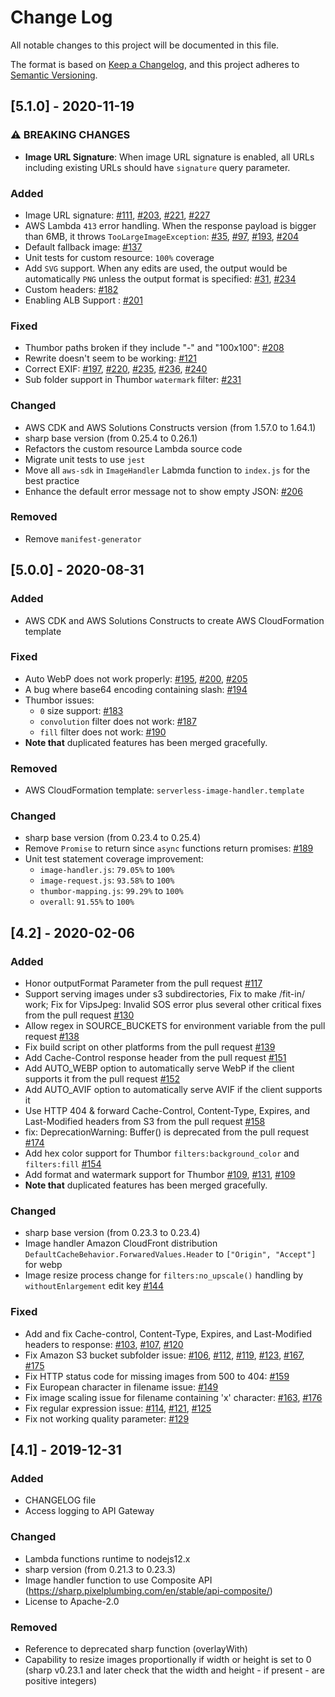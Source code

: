 # Change Log

All notable changes to this project will be documented in this file.

The format is based on [Keep a Changelog](https://keepachangelog.com/en/1.0.0/),
and this project adheres to [Semantic Versioning](https://semver.org/spec/v2.0.0.html).

## [5.1.0] - 2020-11-19

### ⚠ BREAKING CHANGES

- **Image URL Signature**: When image URL signature is enabled, all URLs including existing URLs should have `signature` query parameter.

### Added

- Image URL signature: [#111](https://github.com/awslabs/serverless-image-handler/issues/111), [#203](https://github.com/awslabs/serverless-image-handler/issues/203), [#221](https://github.com/awslabs/serverless-image-handler/issues/221), [#227](https://github.com/awslabs/serverless-image-handler/pull/227)
- AWS Lambda `413` error handling. When the response payload is bigger than 6MB, it throws `TooLargeImageException`: [#35](https://github.com/awslabs/serverless-image-handler/issues/35), [#97](https://github.com/awslabs/serverless-image-handler/issues/97), [#193](https://github.com/awslabs/serverless-image-handler/issues/193), [#204](https://github.com/awslabs/serverless-image-handler/issues/204)
- Default fallback image: [#137](https://github.com/awslabs/serverless-image-handler/issues/137)
- Unit tests for custom resource: `100%` coverage
- Add `SVG` support. When any edits are used, the output would be automatically `PNG` unless the output format is specified: [#31](https://github.com/awslabs/serverless-image-handler/issues/31), [#234](https://github.com/awslabs/serverless-image-handler/issues/234)
- Custom headers: [#182](https://github.com/awslabs/serverless-image-handler/pull/182)
- Enabling ALB Support : [#201](https://github.com/awslabs/serverless-image-handler/pull/201)

### Fixed

- Thumbor paths broken if they include "-" and "100x100": [#208](https://github.com/awslabs/serverless-image-handler/issues/208)
- Rewrite doesn't seem to be working: [#121](https://github.com/awslabs/serverless-image-handler/issues/121)
- Correct EXIF: [#197](https://github.com/awslabs/serverless-image-handler/issues/197), [#220](https://github.com/awslabs/serverless-image-handler/issues/220), [#235](https://github.com/awslabs/serverless-image-handler/issues/235), [#236](https://github.com/awslabs/serverless-image-handler/issues/236), [#240](https://github.com/awslabs/serverless-image-handler/issues/240)
- Sub folder support in Thumbor `watermark` filter: [#231](https://github.com/awslabs/serverless-image-handler/issues/231)

### Changed

- AWS CDK and AWS Solutions Constructs version (from 1.57.0 to 1.64.1)
- sharp base version (from 0.25.4 to 0.26.1)
- Refactors the custom resource Lambda source code
- Migrate unit tests to use `jest`
- Move all `aws-sdk` in `ImageHandler` Labmda function to `index.js` for the best practice
- Enhance the default error message not to show empty JSON: [#206](https://github.com/awslabs/serverless-image-handler/issues/206)

### Removed

- Remove `manifest-generator`

## [5.0.0] - 2020-08-31

### Added

- AWS CDK and AWS Solutions Constructs to create AWS CloudFormation template

### Fixed

- Auto WebP does not work properly: [#195](https://github.com/awslabs/serverless-image-handler/pull/195), [#200](https://github.com/awslabs/serverless-image-handler/issues/200), [#205](https://github.com/awslabs/serverless-image-handler/issues/205)
- A bug where base64 encoding containing slash: [#194](https://github.com/awslabs/serverless-image-handler/pull/194)
- Thumbor issues:
  - `0` size support: [#183](https://github.com/awslabs/serverless-image-handler/issues/183)
  - `convolution` filter does not work: [#187](https://github.com/awslabs/serverless-image-handler/issues/187)
  - `fill` filter does not work: [#190](https://github.com/awslabs/serverless-image-handler/issues/190)
- **Note that** duplicated features has been merged gracefully.

### Removed

- AWS CloudFormation template: `serverless-image-handler.template`

### Changed

- sharp base version (from 0.23.4 to 0.25.4)
- Remove `Promise` to return since `async` functions return promises: [#189](https://github.com/awslabs/serverless-image-handler/issues/189)
- Unit test statement coverage improvement:
  - `image-handler.js`: `79.05%` to `100%`
  - `image-request.js`: `93.58%` to `100%`
  - `thumbor-mapping.js`: `99.29%` to `100%`
  - `overall`: `91.55%` to `100%`

## [4.2] - 2020-02-06

### Added

- Honor outputFormat Parameter from the pull request [#117](https://github.com/awslabs/serverless-image-handler/pull/117)
- Support serving images under s3 subdirectories, Fix to make /fit-in/ work; Fix for VipsJpeg: Invalid SOS error plus several other critical fixes from the pull request [#130](https://github.com/awslabs/serverless-image-handler/pull/130)
- Allow regex in SOURCE_BUCKETS for environment variable from the pull request [#138](https://github.com/awslabs/serverless-image-handler/pull/138)
- Fix build script on other platforms from the pull request [#139](https://github.com/awslabs/serverless-image-handler/pull/139)
- Add Cache-Control response header from the pull request [#151](https://github.com/awslabs/serverless-image-handler/pull/151)
- Add AUTO_WEBP option to automatically serve WebP if the client supports it from the pull request [#152](https://github.com/awslabs/serverless-image-handler/pull/152)
- Add AUTO_AVIF option to automatically serve AVIF if the client supports it
- Use HTTP 404 & forward Cache-Control, Content-Type, Expires, and Last-Modified headers from S3 from the pull request [#158](https://github.com/awslabs/serverless-image-handler/pull/158)
- fix: DeprecationWarning: Buffer() is deprecated from the pull request [#174](https://github.com/awslabs/serverless-image-handler/pull/174)
- Add hex color support for Thumbor `filters:background_color` and `filters:fill` [#154](https://github.com/awslabs/serverless-image-handler/issues/154)
- Add format and watermark support for Thumbor [#109](https://github.com/awslabs/serverless-image-handler/issues/109), [#131](https://github.com/awslabs/serverless-image-handler/issues/131), [#109](https://github.com/awslabs/serverless-image-handler/issues/142)
- **Note that** duplicated features has been merged gracefully.

### Changed

- sharp base version (from 0.23.3 to 0.23.4)
- Image handler Amazon CloudFront distribution `DefaultCacheBehavior.ForwaredValues.Header` to `["Origin", "Accept"]` for webp
- Image resize process change for `filters:no_upscale()` handling by `withoutEnlargement` edit key [#144](https://github.com/awslabs/serverless-image-handler/issues/144)

### Fixed

- Add and fix Cache-control, Content-Type, Expires, and Last-Modified headers to response: [#103](https://github.com/awslabs/serverless-image-handler/issues/103), [#107](https://github.com/awslabs/serverless-image-handler/issues/107), [#120](https://github.com/awslabs/serverless-image-handler/issues/120)
- Fix Amazon S3 bucket subfolder issue: [#106](https://github.com/awslabs/serverless-image-handler/issues/106), [#112](https://github.com/awslabs/serverless-image-handler/issues/112), [#119](https://github.com/awslabs/serverless-image-handler/issues/119), [#123](https://github.com/awslabs/serverless-image-handler/issues/123), [#167](https://github.com/awslabs/serverless-image-handler/issues/167), [#175](https://github.com/awslabs/serverless-image-handler/issues/175)
- Fix HTTP status code for missing images from 500 to 404: [#159](https://github.com/awslabs/serverless-image-handler/issues/159)
- Fix European character in filename issue: [#149](https://github.com/awslabs/serverless-image-handler/issues/149)
- Fix image scaling issue for filename containing 'x' character: [#163](https://github.com/awslabs/serverless-image-handler/issues/163), [#176](https://github.com/awslabs/serverless-image-handler/issues/176)
- Fix regular expression issue: [#114](https://github.com/awslabs/serverless-image-handler/issues/114), [#121](https://github.com/awslabs/serverless-image-handler/issues/121), [#125](https://github.com/awslabs/serverless-image-handler/issues/125)
- Fix not working quality parameter: [#129](https://github.com/awslabs/serverless-image-handler/issues/129)

## [4.1] - 2019-12-31

### Added

- CHANGELOG file
- Access logging to API Gateway

### Changed

- Lambda functions runtime to nodejs12.x
- sharp version (from 0.21.3 to 0.23.3)
- Image handler function to use Composite API (https://sharp.pixelplumbing.com/en/stable/api-composite/)
- License to Apache-2.0

### Removed

- Reference to deprecated sharp function (overlayWith)
- Capability to resize images proportionally if width or height is set to 0 (sharp v0.23.1 and later check that the width and height - if present - are positive integers)
